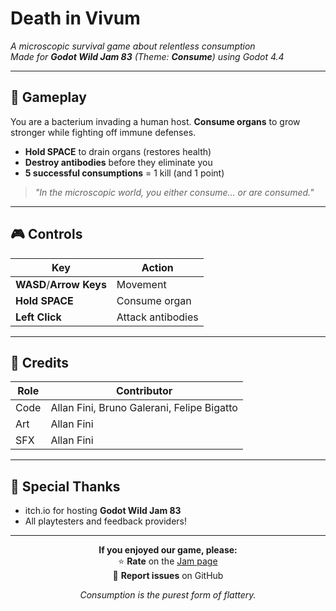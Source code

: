 # Death in Vivum  

*A microscopic survival game about relentless consumption*  
*Made for **Godot Wild Jam 83** (Theme: **Consume**) using Godot 4.4*  

---

## 🦠 Gameplay  
You are a bacterium invading a human host. **Consume organs** to grow stronger while fighting off immune defenses.  

- **Hold SPACE** to drain organs (restores health)  
- **Destroy antibodies** before they eliminate you  
- **5 successful consumptions** = 1 kill (and 1 point)  

> *"In the microscopic world, you either consume... or are consumed."*  

---

## 🎮 Controls  
| Key | Action |  
|-----|--------|  
| **WASD**/**Arrow Keys** | Movement |  
| **Hold SPACE** | Consume organ |  
| **Left Click** | Attack antibodies |  

---

## 🧫 Credits  
| Role | Contributor |  
|------|-------------|  
| Code | Allan Fini, Bruno Galerani, Felipe Bigatto |  
| Art | Allan Fini |  
| SFX | Allan Fini |  

---

## 🌟 Special Thanks  
- itch.io for hosting **Godot Wild Jam 83**  
- All playtesters and feedback providers!  

---

<div align="center">

**If you enjoyed our game, please:**  
⭐ **Rate** on the [Jam page](https://itch.io/jam/godot-wild-jam-83)  
🐛 **Report issues** on GitHub  

*Consumption is the purest form of flattery.*  
</div>
